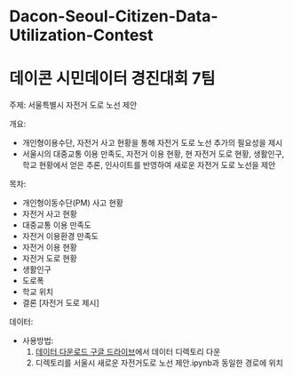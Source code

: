 # Dacon-Seoul-Citizen-Data-Utilization-Contest

# 데이콘 시민데이터 경진대회 7팀

주제: 서울특별시 자전거 도로 노선 제안

개요:
- 개인형이용수단, 자전거 사고 현황을 통해 자전거 도로 노선 추가의 필요성을 제시
- 서울시의 대중교통 이용 만족도, 자전거 이용 현황, 현 자전거 도로 현황, 생활인구, 학교 현황에서 얻은 추론, 인사이트를 반영하여 새로운 자전거 도로 노선을 제안

목차:
* 개인형이동수단(PM) 사고 현황
* 자전거 사고 현황
* 대중교통 이용 만족도
* 자전거 이용환경 만족도
* 자전거 이용 현황
* 자전거 도로 현황
* 생활인구
* 도로폭
* 학교 위치
* 결론 [자전거 도로 제시]


데이터: 

- 사용방법: 
	1. [데이터 다운로드 구글 드라이브](https://drive.google.com/drive/folders/1W82MErDzJzoAvWeRcFYkW5va6KbCNZ5b?usp=sharing)에서 데이터 디렉토리 다운
	2. 디렉토리를 서울시 새로운 자전거도로 노선 제안.ipynb과 동일한 경로에 위치
	